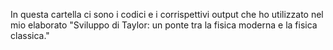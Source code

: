 In questa cartella ci sono i codici e i corrispettivi output che ho utilizzato nel mio elaborato "Sviluppo di Taylor: un ponte tra la fisica moderna e la fisica classica."
